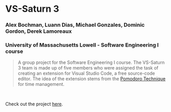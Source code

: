 # VS-Saturn 3
### Alex Bochman, Luann Dias, Michael Gonzales, Dominic Gordon, Derek Lamoreaux <br>
### University of Massachusetts Lowell - Software Engineering I course

> A group project for the Software Engineering I course. The VS-Saturn 3 team is made up of five members who were assigned the task of creating an extension for Visual Studio Code, a free source-code editor. The idea of the extension stems from the [Pomodoro Technique](https://www.youtube.com/watch?v=VFW3Ld7JO0w&ab_channel=CirilloCompany) for time management.

<br>

Check out the project [here](https://alexbochman.github.io/SWENG_Project/VS-Saturn-3.html#).
